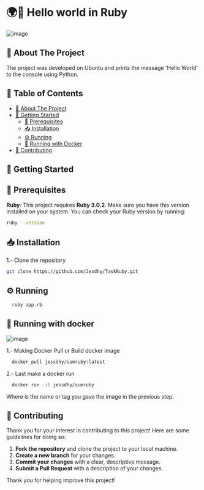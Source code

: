 # 🌍👋 Hello world in Ruby
![image](https://github.com/user-attachments/assets/0eefdbbb-277a-49e1-b8a3-74c7e7274c22)

## 📘 About The Project
The project was developed on Ubuntu and prints the message 'Hello World' to the console using Python.

## 📑 Table of Contents

- [📘 About The Project](#about-the-project)
- [🚀 Getting Started](#getting-started)
  - [🔧 Prerequisites](#prerequisites)
  - [📥 Installation](#installation)
  - [⚙️ Running](#running)
  - [🐳 Running with Docker](#running-with-docker)
- [🤝 Contributing](#contributing)

## 🚀 Getting Started
## 🔧 Prerequisites
**Ruby**: This project requires **Ruby 3.0.2**. Make sure you have this version installed on your system.
You can check your Ruby version by running:

```bash
ruby --version
 ```
## 📥 Installation

1.- Clone the repository

   ```sh
   git clone https://github.com/Jesdhy/TaskRuby.git
  ```
## ⚙️ Running

  ```sh
    ruby app.rb
   ```

## 🐳 Running with docker
![image](https://github.com/user-attachments/assets/86becf25-023b-4ea2-a5fe-2f567ff1b40d)

1.- Making Docker Pull or Build docker image

 ```sh
   docker pull jessdhy/sumruby:latest
   ```

2.- Last make a docker run

 ```sh
   docker run -it jessdhy/sumruby
   ```
Where <any-name> is the name or tag you gave the image in the previous step.

## 🤝 Contributing
Thank you for your interest in contributing to this project! Here are some guidelines for doing so:
1. **Fork the repository** and clone the project to your local machine.
2. **Create a new branch** for your changes.
3. **Commit your changes** with a clear, descriptive message.
4. **Submit a Pull Request** with a description of your changes.

Thank you for helping improve this project!